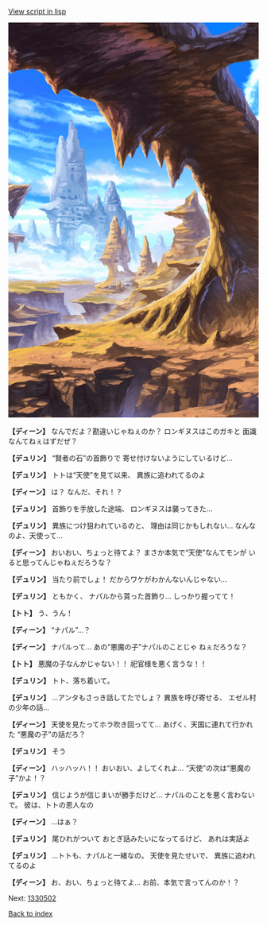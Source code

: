 [View script in lisp](../scripts/1330302.txt)

![wild.png](../images/backgrounds/wild.png)

**【ディーン】**
なんでだよ？勘違いじゃねぇのか？
ロンギヌスはこのガキと
面識なんてねぇはずだぜ？

**【デュリン】**
“賢者の石”の首飾りで
寄せ付けないようにしているけど…

**【デュリン】**
トトは“天使”を見て以来、
異族に追われてるのよ

**【ディーン】**
は？
なんだ、それ！？

**【デュリン】**
首飾りを手放した途端、
ロンギヌスは襲ってきた…

**【デュリン】**
異族につけ狙われているのと、
理由は同じかもしれない…
なんなのよ、天使って…

**【ディーン】**
おいおい、ちょっと待てよ？
まさか本気で“天使”なんてモンが
いると思ってんじゃねぇだろうな？

**【デュリン】**
当たり前でしょ！
だからワケがわかんないんじゃない…

**【デュリン】**
ともかく、
ナパルから貰った首飾り…
しっかり握ってて！

**【トト】**
う、うん！

**【ディーン】**
“ナパル”…？

**【ディーン】**
ナパルって…
あの“悪魔の子”ナパルのことじゃ
ねぇだろうな？

**【トト】**
悪魔の子なんかじゃない！！
祀官様を悪く言うな！！

**【デュリン】**
トト、落ち着いて。

**【デュリン】**
…アンタもさっき話してたでしょ？
異族を呼び寄せる、
エゼル村の少年の話…

**【ディーン】**
天使を見たってホラ吹き回ってて…
あげく、天国に連れて行かれた
“悪魔の子”の話だろ？

**【デュリン】**
そう

**【ディーン】**
ハッハッハ！！
おいおい、よしてくれよ…
 “天使”の次は“悪魔の子”かよ！？

**【デュリン】**
信じようが信じまいが勝手だけど…
ナパルのことを悪く言わないで。
彼は、トトの恩人なの

**【ディーン】**
…はぁ？

**【デュリン】**
尾ひれがついて
おとぎ話みたいになってるけど、
あれは実話よ

**【デュリン】**
…トトも、ナパルと一緒なの。
天使を見たせいで、
異族に追われてるのよ

**【ディーン】**
お、おい、ちょっと待てよ…
お前、本気で言ってんのか！？

Next: [1330502](1330502.md)

[Back to index](index.md)
